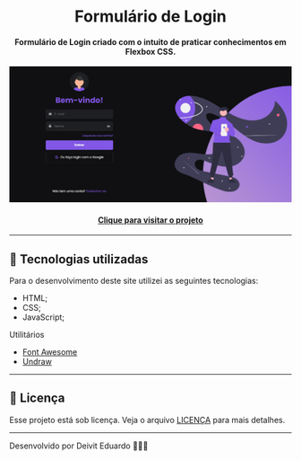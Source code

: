 <h1 align="center">
  Formulário de Login
</h1>

<h4 align="center">
  Formulário de Login criado com o intuito de praticar conhecimentos em Flexbox CSS.
</h4>

![Resultado final do projeto](assets/img/preview.png)

<h4 align="center"><a href="https://login-form-mrxcoding.vercel.app">Clique para visitar o projeto</a></h4>

---

## 💼 Tecnologias utilizadas

Para o desenvolvimento deste site utilizei as seguintes tecnologias:

- HTML;
- CSS;
- JavaScript;

Utilitários

- [Font Awesome](https://fontawesome.com)
- [Undraw](https://undraw.co)

---

## 📝 Licença

Esse projeto está sob licença. Veja o arquivo [LICENÇA](LICENSE.md) para mais detalhes.

---

Desenvolvido por Deivit Eduardo 👩‍💻🚀
